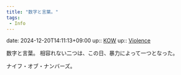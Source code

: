 ```yaml
---
title: "数字と言葉。"
tags:
 - Info
---
```


date: 2024-12-20T14:11:13+09:00
up:: [KOW](../Bar/Novel/Nacaria/KOW.md)
up:: [Violence](../Bar/Novel/Topics/Violence.md)

数字と言葉。
相容れない二つは、この日、暴力によって一つとなった。

ナイフ・オブ・ナンバーズ。